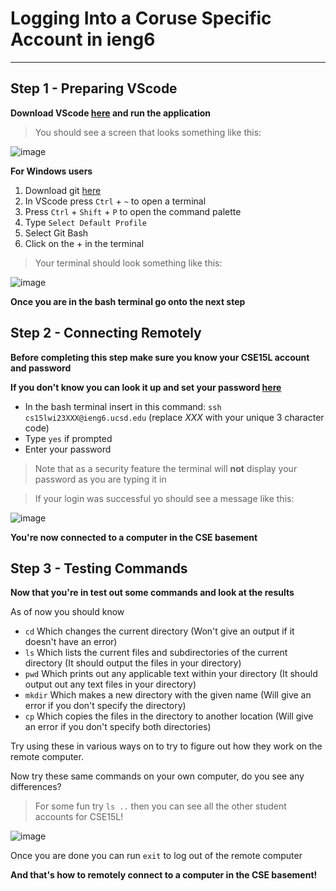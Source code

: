 # Logging Into a Coruse Specific Account in ieng6
---
## Step 1 - Preparing VScode
**Download VScode [here](https://code.visualstudio.com/) and run the application**
>You should see a screen that looks something like this:

![image](https://user-images.githubusercontent.com/122496316/211947322-6b4d52b0-59ba-45f0-ab53-8bae70b75190.png)

**For Windows users**
1. Download git [here](https://gitforwindows.org/)
2. In VScode press `Ctrl` + `~` to open a terminal
3. Press `Ctrl` + `Shift` + `P` to open the command palette
4. Type `Select Default Profile`
5. Select Git Bash
6. Click on the + in the terminal
>Your terminal should look something like this: 

![image](https://user-images.githubusercontent.com/122496316/211946116-17c4d8ea-7a3b-4e20-9dcd-50c1d9d03237.png)

**Once you are in the bash terminal go onto the next step**

## Step 2 - Connecting Remotely
**Before completing this step make sure you know your CSE15L account and password**

**If you don't know you can look it up and set your password [here](https://sdacs.ucsd.edu/~icc/index.php)**

* In the bash terminal insert in this command: `ssh cs15lwi23XXX@ieng6.ucsd.edu` (replace *XXX* with your unique 3 character code)
* Type `yes` if prompted
* Enter your password
> Note that as a security feature the terminal will **not** display your password as you are typing it in

> If your login was successful yo should see a message like this:

![image](https://user-images.githubusercontent.com/122496316/212457355-df49f232-fa66-4844-b417-c5bc3bee06ed.png)

**You're now connected to a computer in the CSE basement**

## Step 3 - Testing Commands

**Now that you're in test out some commands and look at the results**

As of now you should know 
* `cd` Which changes the current directory (Won't give an output if it doesn't have an error)
* `ls` Which lists the current files and subdirectories of the current directory (It should output the files in your directory)
* `pwd` Which prints out any applicable text within your directory (It should output out any text files in your directory)
* `mkdir` Which makes a new directory with the given name (Will give an error if you don't specify the directory)
* `cp` Which copies the files in the directory to another location (Will give an error if you don't specify both directories)

Try using these in various ways on to try to figure out how they work on the remote computer.

Now try these same commands on your own computer, do you see any differences?

> For some fun try `ls ..` then you can see all the other student accounts for CSE15L!

![image](https://user-images.githubusercontent.com/122496316/212457777-a786dc60-dafa-4774-8471-f701a590b75f.png)

Once you are done you can run `exit` to log out of the remote computer

**And that's how to remotely connect to a computer in the CSE basement!**
